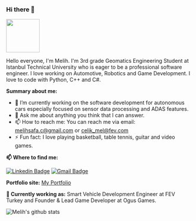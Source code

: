### Hi there 👋

<img src="https://media.giphy.com/media/X5TVGmA2mpfmo/giphy.gif" width="90px"></h2>

Hello everyone, I'm Melih. I'm 3rd grade Geomatics Engineering Student at Istanbul Technical University who is eager to be a professional software engineer. I love working on Automotive, Robotics and Game Development. I love to code with Python, C++ and C#.

**Summary about me:**

- 🔭 I’m currently working on the software development for autonomous cars especially focused on sensor data processing and ADAS features.
- 💬 Ask me about anything you think that I can answer.
- 📫 How to reach me: You can reach me via email: melihsafa.c@gmail.com or celik_mel@fev.com
- ⚡ Fun fact: I love playing basketball, table tennis, guitar and video games.

**📫 Where to find me:** 

[![Linkedin Badge](https://img.shields.io/badge/-melihsafacelik-blue?style=flat-square&logo=Linkedin&logoColor=white&link=https://www.linkedin.com/in/melihsafacelik/)](https://www.linkedin.com/in/melihsafacelik/) 
[![Gmail Badge](https://img.shields.io/badge/-melihsafa.c@gmail.com-c14438?style=flat-square&logo=Gmail&logoColor=white&link=mailto:melihsafa.c@gmail.com)](mailto:melihsafa.c@gmail.com)

**Portfolio site:** [My Portfolio](https://melihcelik00.github.io/)

**💼 Currently working as:** Smart Vehicle Development Engineer at FEV Turkey and Founder & Lead Game Developer at Ogus Games.

![Melih's github stats](https://github-readme-stats.vercel.app/api?username=MelihCelik00&show_icons=true&line_height=30)
